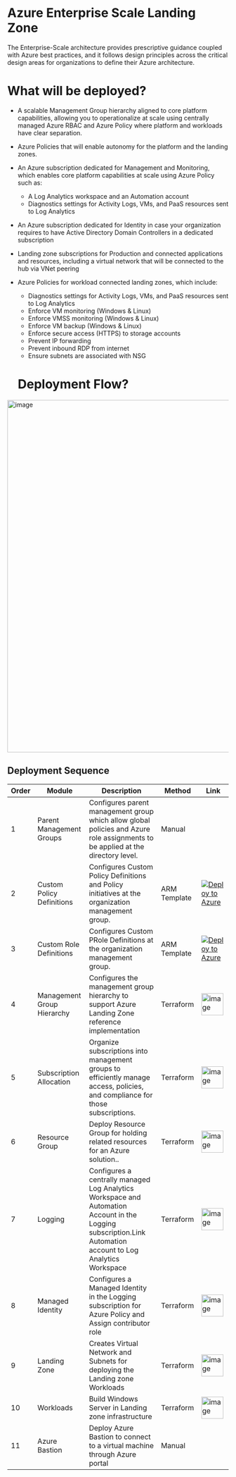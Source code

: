 # Azure Enterprise Scale Landing Zone

The Enterprise-Scale architecture provides prescriptive guidance coupled with Azure best practices, and it follows design principles across the critical design areas for organizations to define their Azure architecture.

# What will be deployed?

- A scalable Management Group hierarchy aligned to core platform capabilities, allowing you to operationalize at scale using centrally managed Azure RBAC and Azure Policy where platform and workloads have clear separation.
- Azure Policies that will enable autonomy for the platform and the landing zones.
- An Azure subscription dedicated for Management and Monitoring, which enables core platform capabilities at scale using Azure Policy such as:
   - A Log Analytics workspace and an Automation account
   - Diagnostics settings for Activity Logs, VMs, and PaaS resources sent to Log Analytics
- An Azure subscription dedicated for Identity in case your organization requires to have Active Directory Domain Controllers in a dedicated subscription
- Landing zone subscriptions for Production and  connected applications and resources, including a virtual network that will be connected to the hub via VNet peering
- Azure Policies for workload connected landing zones, which include:
   - Diagnostics settings for Activity Logs, VMs, and PaaS resources sent to Log Analytics
   - Enforce VM monitoring (Windows & Linux)
   - Enforce VMSS monitoring (Windows & Linux)
   - Enforce VM backup (Windows & Linux)
   - Enforce secure access (HTTPS) to storage accounts
   - Prevent IP forwarding
   - Prevent inbound RDP from internet
   - Ensure subnets are associated with NSG
   
   # Deployment Flow?

<img width="800" alt="image" src="https://user-images.githubusercontent.com/22677711/232288516-7ad12eec-942d-4a87-bd81-193fe64acd9d.png">


## Deployment Sequence


| Order  |  Module | Description  | Method | Link |
| ------------ | ------------ | ------------ |------------ |------------ |
|1   | Parent  Management Groups  | Configures parent management group which allow global policies and Azure role assignments to be applied at the directory level.  |Manual |
|2   | Custom Policy Definitions   | Configures Custom Policy Definitions and Policy initiatives at the organization management group. |ARM Template | [![Deploy to Azure](https://aka.ms/deploytoazurebutton)](https%3A%2F%2Fraw.githubusercontent.com%2Fsreekumarpg%2FAzureELZ%2Fmain%2FARM%2Fpolicies.json)|
|3   | Custom Role Definitions   | Configures Custom PRole Definitions at the organization management group. |ARM Template|[![Deploy to Azure](https://aka.ms/deploytoazurebutton)](https%3A%2F%2Fraw.githubusercontent.com%2Fsreekumarpg%2FAzureELZ%2Fmain%2FARM%2FcustomRoleDefinitions.json)|
|4   | Management Group Hierarchy  | Configures the management group hierarchy to support Azure Landing Zone reference implementation  |Terraform |<img width="50" alt="image" src="https://raw.githubusercontent.com/sreekumarpg/AzureELZ/main/ARM/Terraform.jpg"/>|
|5   | Subscription Allocation  | Organize subscriptions into management groups to efficiently manage access, policies, and compliance for those subscriptions. |Terraform |<img width="50" alt="image" src="https://raw.githubusercontent.com/sreekumarpg/AzureELZ/main/ARM/Terraform.jpg"/>|
|6   | Resource Group | Deploy Resource Group for holding related resources for an Azure solution.. |Terraform |<img width="50" alt="image" src="https://raw.githubusercontent.com/sreekumarpg/AzureELZ/main/ARM/Terraform.jpg"/>|
|7   |  Logging | Configures a centrally managed Log Analytics Workspace and Automation Account in the Logging subscription.Link Automation account to Log Analytics Workspace  |Terraform|<img width="50" alt="image" src="https://raw.githubusercontent.com/sreekumarpg/AzureELZ/main/ARM/Terraform.jpg"/>|
|8   |  Managed Identity | Configures a Managed Identity in the Logging subscription for Azure Policy and Assign contributor role |Terraform|<img width="50" alt="image" src="https://raw.githubusercontent.com/sreekumarpg/AzureELZ/main/ARM/Terraform.jpg"/>|
|9   | Landing Zone  |Creates Virtual Network and Subnets for deploying the Landing zone Workloads  |Terraform |<img width="50" alt="image" src="https://raw.githubusercontent.com/sreekumarpg/AzureELZ/main/ARM/Terraform.jpg"/>|
|10  | Workloads  |Build Windows Server in Landing zone infrastructure  |Terraform |<img width="50" alt="image" src="https://raw.githubusercontent.com/sreekumarpg/AzureELZ/main/ARM/Terraform.jpg"/>|
|11  | Azure Bastion  |Deploy Azure Bastion to connect to a virtual machine through Azure portal  |Manual |
